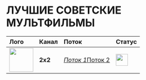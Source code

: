 # ЛУЧШИЕ СОВЕТСКИЕ МУЛЬТФИЛЬМЫ
|Лого|Канал|Поток|Статус|
|:----|:---|:---|:---|
|<img src="https://i.ibb.co/vjh7bK3/2x2.png" width="64" height="64">|**2x2**|*[Поток 1](http://bl.uma.media/live/317805/HLS/4614144_2,2883584/2/1/playlist.m3u8)*[Поток 2](http://bl.uma.media/live/317805/HLS/4614144_2,2883584/2/1/playlist.m3u8)|<img src="https://i.ibb.co/C8m56df/icon-yes.png" width="32" height="32">
